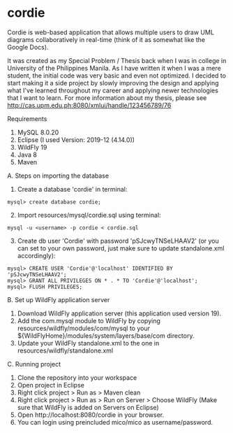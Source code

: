 # cordie

Cordie is web-based application that allows multiple users to draw UML diagrams collaboratively in real-time (think of it as somewhat like the Google Docs).

It was created as my Special Problem / Thesis back when I was in college in University of the Philippines Manila. As I have written it when I was a mere student, the initial code was very basic and even not optimized. I decided to start making it a side project by slowly improving the design and applying what I've learned throughout my career and applying newer technologies that I want to learn. For more information about my thesis, please see http://cas.upm.edu.ph:8080/xmlui/handle/123456789/76

Requirements
1. MySQL 8.0.20
2. Eclipse (I used Version: 2019-12 (4.14.0))
3. WildFly 19
4. Java 8
5. Maven

A. Steps on importing the database
1. Create a database 'cordie' in terminal:
```
mysql> create database cordie;
```

2. Import resources/mysql/cordie.sql using terminal:
```
mysql -u <username> -p cordie < cordie.sql
```

3. Create db user 'Cordie' with password 'pSJcwyTNSeLHAAV2' (or you can set to your own password, just make sure to update standalone.xml accordingly):
```
mysql> CREATE USER 'Cordie'@'localhost' IDENTIFIED BY 'pSJcwyTNSeLHAAV2';
mysql> GRANT ALL PRIVILEGES ON * . * TO 'Cordie'@'localhost';
mysql> FLUSH PRIVILEGES;
```

B. Set up WildFly application server
1. Download WildFly application server (this application used version 19).
2. Add the com.mysql module to WildFly by copying resources/wildfly/modules/com/mysql to your ${WildFlyHome}/modules/system/layers/base/com directory.
3. Update your WildFly standalone.xml to the one in resources/wildfly/standalone.xml


C. Running project
1. Clone the repository into your workspace
2. Open project in Eclipse
3. Right click project > Run as > Maven clean
4. Right click project > Run as > Run on Server > Choose WildFly (Make sure that WildFly is added on Servers on Eclipse)
5. Open http://localhost:8080/cordie in your browser.
6. You can login using preincluded mico/mico as username/password.


